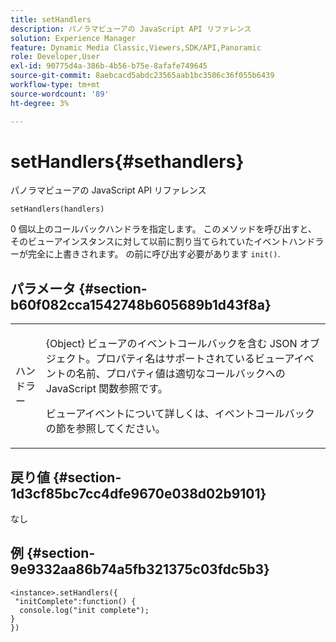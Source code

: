 ```yaml
---
title: setHandlers
description: パノラマビューアの JavaScript API リファレンス
solution: Experience Manager
feature: Dynamic Media Classic,Viewers,SDK/API,Panoramic
role: Developer,User
exl-id: 90775d4a-386b-4b56-b75e-8afafe749645
source-git-commit: 8aebcacd5abdc23565aab1bc3506c36f055b6439
workflow-type: tm+mt
source-wordcount: '89'
ht-degree: 3%

---
```


# setHandlers{#sethandlers}

パノラマビューアの JavaScript API リファレンス

`setHandlers(handlers)`

0 個以上のコールバックハンドラを指定します。 このメソッドを呼び出すと、そのビューアインスタンスに対して以前に割り当てられていたイベントハンドラーが完全に上書きされます。 の前に呼び出す必要があります `init()`.

## パラメータ {#section-b60f082cca1542748b605689b1d43f8a}

<table id="table_98A620DAE2C340FA97BF7204AE023CC8"> 
 <tbody> 
  <tr> 
   <td colname="col1"> <p> <span class="codeph"> <span class="varname"> ハンドラー </span> </span> </p> </td> 
   <td colname="col2"> <p> <span class="codeph"> {Object} </span> ビューアのイベントコールバックを含む JSON オブジェクト。プロパティ名はサポートされているビューアイベントの名前、プロパティ値は適切なコールバックへの JavaScript 関数参照です。 </p> <p>ビューアイベントについて詳しくは、イベントコールバックの節を参照してください。 </p> </td> 
  </tr> 
 </tbody> 
</table>

## 戻り値 {#section-1d3cf85bc7cc4dfe9670e038d02b9101}

なし

## 例 {#section-9e9332aa86b74a5fb321375c03fdc5b3}

```
<instance>.setHandlers({ 
 "initComplete":function() { 
  console.log("init complete"); 
} 
})
```
